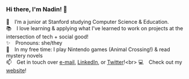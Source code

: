 ### Hi there, I'm Nadin! 👋
🌱&emsp;I’m a junior at Stanford studying Computer Science & Education.<br>
📚&emsp;I love learning & applying what I've learned to work on projects at the intersection of tech + social good!<br>
✨&emsp;Pronouns: she/they<br>
🎈&emsp;In my free time: I play Nintendo games (Animal Crossing!) & read mystery novels<br>
📫&emsp;Get in touch over [e-mail](mailto:nadin.tamer@gmail.com), [LinkedIn](https://www.linkedin.com/in/nadintamer), or [Twitter](https://twitter.com/nadintamer_)!<br>
💻&emsp;Check out my [website](https://nadintamer.github.io)! 
